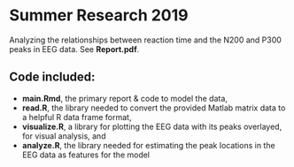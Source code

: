 # Summer Research 2019

Analyzing the relationships between reaction time and the N200 and P300 peaks in EEG data. See **Report.pdf**.

## Code included:
- **main.Rmd**, the primary report & code to model the data,
- **read.R**, the library needed to convert the provided Matlab matrix data to a helpful R data frame format,
- **visualize.R**, a library for plotting the EEG data with its peaks overlayed, for visual analysis, and
- **analyze.R**, the library needed for estimating the peak locations in the EEG data as features for the model
